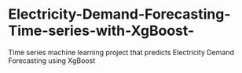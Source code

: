 # Electricity-Demand-Forecasting-Time-series-with-XgBoost-
Time series machine learning project that predicts Electricity Demand Forecasting using XgBoost
